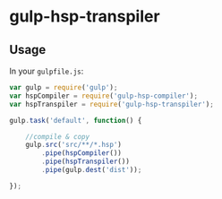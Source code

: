 gulp-hsp-transpiler
====================

## Usage

In your `gulpfile.js`:

```javascript
var gulp = require('gulp');
var hspCompiler = require('gulp-hsp-compiler');
var hspTranspiler = require('gulp-hsp-transpiler');

gulp.task('default', function() {

    //compile & copy
    gulp.src('src/**/*.hsp')
        .pipe(hspCompiler())
        .pipe(hspTranspiler())
        .pipe(gulp.dest('dist'));

});
```